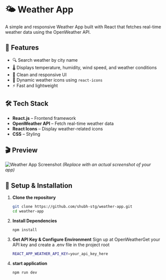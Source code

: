 # 🌤️ Weather App  

A simple and responsive Weather App built with React that fetches real-time weather data using the OpenWeather API.  

## 🚀 Features  
- 🔍 Search weather by city name  
- 🌡️ Displays temperature, humidity, wind speed, and weather conditions  
- 🎨 Clean and responsive UI  
- 🌙 Dynamic weather icons using `react-icons`  
- ⚡ Fast and lightweight  

## 🛠️ Tech Stack  
- **React.js** – Frontend framework  
- **OpenWeather API** – Fetch real-time weather data  
- **React Icons** – Display weather-related icons  
- **CSS** – Styling  

## 🎬 Preview  
![Weather App Screenshot](https://your-image-link.com) *(Replace with an actual screenshot of your app)*  

## 🔧 Setup & Installation  

1. **Clone the repository**  
   ```bash
   git clone https://github.com/shubh-stg/weather-app.git
   cd weather-app
2. **Install Dependencies**
   ```bash
   npm install
3. **Get API Key & Configure Environment**
   Sign up at OpenWeatherGet your API key and create a .env file in the project root
    ```bash
    REACT_APP_WEATHER_API_KEY=your_api_key_here
4. **start application**
    ```bash
   npm run dev
